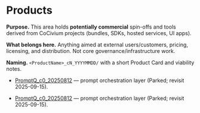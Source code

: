 <!-- status: stub; target: 150+ words -->
<!-- status: stub; target: 150+ words -->
# Products

**Purpose.** This area holds **potentially commercial** spin-offs and tools derived from CoCivium projects (bundles, SDKs, hosted services, UI apps).  

**What belongs here.** Anything aimed at external users/customers, pricing, licensing, and distribution.  Not core governance/infrastructure work.  

**Naming.** `<ProductName>_cN_YYYYMMDD/` with a short Product Card and viability notes.  

- [PromptQ_c0_20250812](PromptQ_c0_20250812/) — prompt orchestration layer (Parked; revisit 2025-09-15).

- [PromptQ_c0_20250812](PromptQ_c0_20250812/) — prompt orchestration layer (Parked; revisit 2025-09-15).


